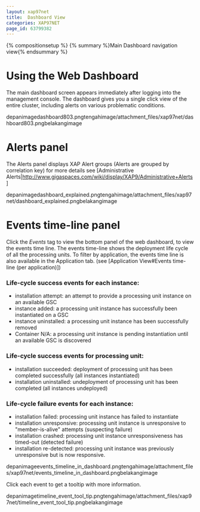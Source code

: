 ```yaml
---
layout: xap97net
title:  Dashboard View
categories: XAP97NET
page_id: 63799382
---
```


{% compositionsetup %}
{% summary %}Main Dashboard navigation view{% endsummary %}


# Using the Web Dashboard

The main dashboard screen appears immediately after logging into the management console. The dashboard gives you a single click view of the entire cluster, including alerts on various problematic conditions.

depanimagedashboard803.pngtengahimage/attachment_files/xap97net/dashboard803.pngbelakangimage

# Alerts panel

The Alerts panel displays XAP Alert groups (Alerts are grouped by correlation key) for more details see [Administrative Alerts|http://www.gigaspaces.com/wiki/display/XAP9/Administrative+Alerts]

depanimagedashboard_explained.pngtengahimage/attachment_files/xap97net/dashboard_explained.pngbelakangimage

# Events time-line panel

Click the _Events_ tag to view the bottom panel of the web dashboard, to view the events time line.
The events time-line shows the deployment life cycle of all the processing units.
To filter by application, the events time line is also available in the Application tab. (see [Application View#Events time-line (per application)])

### Life-cycle success events for each instance:

- installation attempt: an attempt to provide a processing unit instance on an available GSC
- instance added: a processing unit instance has successfully been instantiated on a GSC
- instance uninstalled: a processing unit instance has been successfully removed
- Container N/A: a processing unit instance is pending instantiation until an available GSC is discovered

### Life-cycle success events for processing unit:

- installation succeeded: deployment of processing unit has been completed successfully (all instances instantiated)
- installation uninstalled: undeployment of processing unit has been completed (all instances undeployed)

### Life-cycle failure events for each instance:

- installation failed: processing unit instance has failed to instantiate
- installation unresponsive: processing unit instance is unresponsive to "member-is-alive" attempts (suspecting failure)
- installation crashed: processing unit instance unresponsiveness has timed-out (detected failure)
- installation re-detected: processing unit instance was previously unresponsive but is now responsive.

depanimageevents_timeline_in_dashboard.pngtengahimage/attachment_files/xap97net/events_timeline_in_dashboard.pngbelakangimage

Click each event to get a tooltip with more information.

depanimagetimeline_event_tool_tip.pngtengahimage/attachment_files/xap97net/timeline_event_tool_tip.pngbelakangimage

